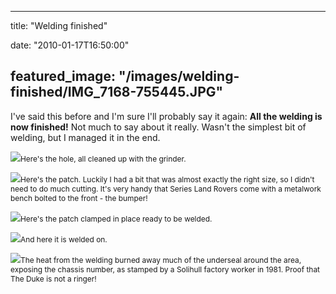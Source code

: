 
---
title: "Welding finished"

date: "2010-01-17T16:50:00"

featured_image: "/images/welding-finished/IMG_7168-755445.JPG"
---


I've said this before and I'm sure I'll probably say it again: <span style="font-weight: bold;"> All the welding is now finished!</span>  Not much to say about it really.  <span>Wasn't</span> the simplest bit of welding, but I managed it in the end.

<a href="http://danandtheduke.co.uk/uploaded_images/IMG_7168-755450.JPG"><img src="/images/welding-finished/IMG_7168-755445.JPG"/></a><span style="font-size:85%;">Here's the hole, all cleaned up with the grinder.</span>

<a href="http://danandtheduke.co.uk/uploaded_images/IMG_7172-767006.JPG"><img src="/images/welding-finished/IMG_7172-767002.JPG"/></a><span style="font-size:85%;">Here's the patch.  Luckily I had a bit that was almost exactly the right size, so I didn't need to do much cutting.  It's very handy that Series Land Rovers come with a metalwork bench bolted to the front - the bumper!</span>

<a href="http://danandtheduke.co.uk/uploaded_images/IMG_7174-766984.JPG"><img src="/images/welding-finished/IMG_7174-766979.JPG"/></a><span style="font-size:85%;">Here's the patch clamped in place ready to be welded.</span>

<a href="http://danandtheduke.co.uk/uploaded_images/IMG_7175-741355.JPG"><img src="/images/welding-finished/IMG_7175-741314.JPG"/></a><span style="font-size:85%;">And here it is welded on.  </span>

<a href="http://danandtheduke.co.uk/uploaded_images/IMG_7187-741290.JPG"><img src="/images/welding-finished/IMG_7187-741248.JPG"/></a><span style="font-size:85%;">The heat from the welding burned away much of the <span>underseal</span> around the area, exposing the chassis number, as stamped by a <span>Solihull</span> factory worker in 1981.  Proof that The Duke is not a ringer!
</span>